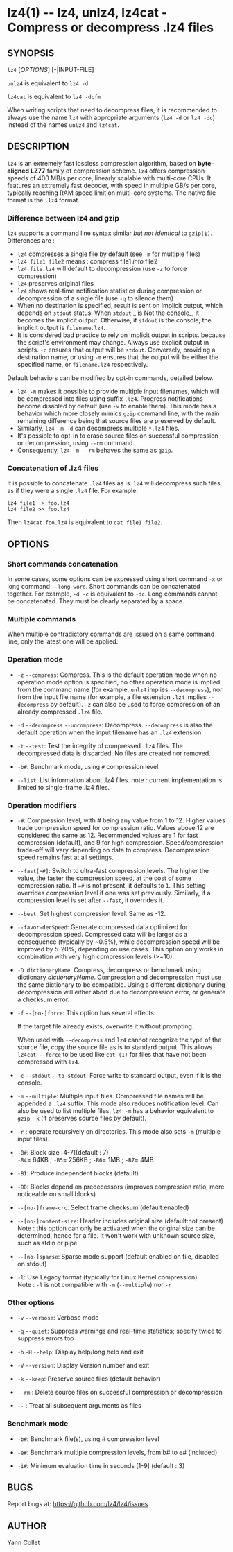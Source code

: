 lz4(1) -- lz4, unlz4, lz4cat - Compress or decompress .lz4 files
================================================================

SYNOPSIS
--------

`lz4` [*OPTIONS*] [-|INPUT-FILE] <OUTPUT-FILE>

`unlz4` is equivalent to `lz4 -d`

`lz4cat` is equivalent to `lz4 -dcfm`

When writing scripts that need to decompress files, it is recommended to always use the name `lz4` with appropriate
arguments
(`lz4 -d` or `lz4 -dc`) instead of the names `unlz4` and `lz4cat`.


DESCRIPTION
-----------

`lz4` is an extremely fast lossless compression algorithm, based on **byte-aligned LZ77** family of compression scheme.
`lz4` offers compression speeds of 400 MB/s per core, linearly scalable with multi-core CPUs. It features an extremely
fast decoder, with speed in multiple GB/s per core, typically reaching RAM speed limit on multi-core systems. The native
file format is the `.lz4` format.

### Difference between lz4 and gzip

`lz4` supports a command line syntax similar _but not identical_ to `gzip(1)`. Differences are :

* `lz4` compresses a single file by default (see `-m` for multiple files)
* `lz4 file1 file2` means : compress file1 _into_ file2
* `lz4 file.lz4` will default to decompression (use `-z` to force compression)
* `lz4` preserves original files
* `lz4` shows real-time notification statistics during compression or decompression of a single file
  (use `-q` to silence them)
* When no destination is specified, result is sent on implicit output, which depends on `stdout` status. When `stdout` _
  is Not the console_, it becomes the implicit output. Otherwise, if `stdout` is the console, the implicit output
  is `filename.lz4`.
* It is considered bad practice to rely on implicit output in scripts. because the script's environment may change.
  Always use explicit output in scripts.
  `-c` ensures that output will be `stdout`. Conversely, providing a destination name, or using `-m`
  ensures that the output will be either the specified name, or `filename.lz4` respectively.

Default behaviors can be modified by opt-in commands, detailed below.

* `lz4 -m` makes it possible to provide multiple input filenames, which will be compressed into files using
  suffix `.lz4`. Progress notifications become disabled by default (use `-v` to enable them). This mode has a behavior
  which more closely mimics `gzip` command line, with the main remaining difference being that source files are
  preserved by default.
* Similarly, `lz4 -m -d` can decompress multiple `*.lz4` files.
* It's possible to opt-in to erase source files on successful compression or decompression, using `--rm` command.
* Consequently, `lz4 -m --rm` behaves the same as `gzip`.

### Concatenation of .lz4 files

It is possible to concatenate `.lz4` files as is.
`lz4` will decompress such files as if they were a single `.lz4` file. For example:

    lz4 file1  > foo.lz4
    lz4 file2 >> foo.lz4

Then `lz4cat foo.lz4` is equivalent to `cat file1 file2`.

OPTIONS
-------

### Short commands concatenation

In some cases, some options can be expressed using short command `-x`
or long command `--long-word`. Short commands can be concatenated together. For example, `-d -c` is equivalent to `-dc`.
Long commands cannot be concatenated. They must be clearly separated by a space.

### Multiple commands

When multiple contradictory commands are issued on a same command line, only the latest one will be applied.

### Operation mode

* `-z` `--compress`:
  Compress. This is the default operation mode when no operation mode option is specified, no other operation mode is
  implied from the command name
  (for example, `unlz4` implies `--decompress`), nor from the input file name
  (for example, a file extension `.lz4` implies  `--decompress` by default).
  `-z` can also be used to force compression of an already compressed
  `.lz4` file.

* `-d` `--decompress` `--uncompress`:
  Decompress.
  `--decompress` is also the default operation when the input filename has an
  `.lz4` extension.

* `-t` `--test`:
  Test the integrity of compressed `.lz4` files. The decompressed data is discarded. No files are created nor removed.

* `-b#`:
  Benchmark mode, using `#` compression level.

* `--list`:
  List information about .lz4 files. note : current implementation is limited to single-frame .lz4 files.

### Operation modifiers

* `-#`:
  Compression level, with # being any value from 1 to 12. Higher values trade compression speed for compression ratio.
  Values above 12 are considered the same as 12. Recommended values are 1 for fast compression (default), and 9 for high
  compression. Speed/compression trade-off will vary depending on data to compress. Decompression speed remains fast at
  all settings.

* `--fast[=#]`:
  Switch to ultra-fast compression levels. The higher the value, the faster the compression speed, at the cost of some
  compression ratio. If `=#` is not present, it defaults to `1`. This setting overrides compression level if one was set
  previously. Similarly, if a compression level is set after `--fast`, it overrides it.

* `--best`:
  Set highest compression level. Same as -12.

* `--favor-decSpeed`:
  Generate compressed data optimized for decompression speed. Compressed data will be larger as a consequence (typically
  by ~0.5%), while decompression speed will be improved by 5-20%, depending on use cases. This option only works in
  combination with very high compression levels (>=10).

* `-D dictionaryName`:
  Compress, decompress or benchmark using dictionary _dictionaryName_. Compression and decompression must use the same
  dictionary to be compatible. Using a different dictionary during decompression will either abort due to decompression
  error, or generate a checksum error.

* `-f` `--[no-]force`:
  This option has several effects:

  If the target file already exists, overwrite it without prompting.

  When used with `--decompress` and `lz4` cannot recognize the type of the source file, copy the source file as is to
  standard output. This allows `lz4cat --force` to be used like `cat (1)` for files that have not been compressed
  with `lz4`.

* `-c` `--stdout` `--to-stdout`:
  Force write to standard output, even if it is the console.

* `-m` `--multiple`:
  Multiple input files. Compressed file names will be appended a `.lz4` suffix. This mode also reduces notification
  level. Can also be used to list multiple files.
  `lz4 -m` has a behavior equivalent to `gzip -k`
  (it preserves source files by default).

* `-r` :
  operate recursively on directories. This mode also sets `-m` (multiple input files).

* `-B#`:
  Block size \[4-7\](default : 7)<br/>
  `-B4`= 64KB ; `-B5`= 256KB ; `-B6`= 1MB ; `-B7`= 4MB

* `-BI`:
  Produce independent blocks (default)

* `-BD`:
  Blocks depend on predecessors (improves compression ratio, more noticeable on small blocks)

* `--[no-]frame-crc`:
  Select frame checksum (default:enabled)

* `--[no-]content-size`:
  Header includes original size (default:not present)<br/>
  Note : this option can only be activated when the original size can be determined, hence for a file. It won't work
  with unknown source size, such as stdin or pipe.

* `--[no-]sparse`:
  Sparse mode support (default:enabled on file, disabled on stdout)

* `-l`:
  Use Legacy format (typically for Linux Kernel compression)<br/>
  Note : `-l` is not compatible with `-m` (`--multiple`) nor `-r`

### Other options

* `-v` `--verbose`:
  Verbose mode

* `-q` `--quiet`:
  Suppress warnings and real-time statistics; specify twice to suppress errors too

* `-h` `-H` `--help`:
  Display help/long help and exit

* `-V` `--version`:
  Display Version number and exit

* `-k` `--keep`:
  Preserve source files (default behavior)

* `--rm` :
  Delete source files on successful compression or decompression

* `--` :
  Treat all subsequent arguments as files

### Benchmark mode

* `-b#`:
  Benchmark file(s), using # compression level

* `-e#`:
  Benchmark multiple compression levels, from b# to e# (included)

* `-i#`:
  Minimum evaluation time in seconds \[1-9\] (default : 3)

BUGS
----

Report bugs at: https://github.com/lz4/lz4/issues


AUTHOR
------

Yann Collet
